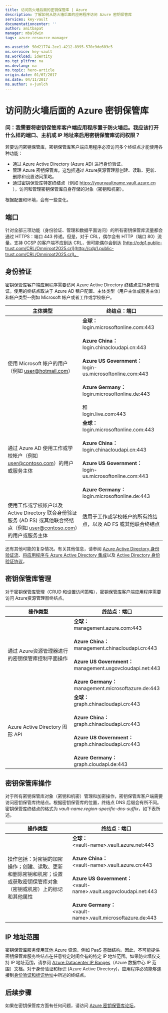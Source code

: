```yaml
---
title: 访问防火墙后面的密钥保管库 | Azure
description: 了解如何从防火墙后面的应用程序访问 Azure 密钥保管库
services: key-vault
documentationcenter: ''
author: amitbapat
manager: mbaldwin
tags: azure-resource-manager

ms.assetid: 50d21774-2ee1-4212-8995-570c9de603c5
ms.service: key-vault
ms.workload: identity
ms.tgt_pltfrm: na
ms.devlang: na
ms.topic: hero-article
origin.date: 01/07/2017
ms.date: 04/11/2017
ms.author: v-junlch
---
```


# 访问防火墙后面的 Azure 密钥保管库
### 问：我需要将密钥保管库客户端应用程序置于防火墙后。我应该打开什么样的端口、主机或 IP 地址来启用密钥保管库访问权限？
若要访问密钥保管库，密钥保管库客户端应用程序必须访问多个终结点才能使用各种功能：

- 通过 Azure Active Directory \(Azure AD\) 进行身份验证。
- 管理 Azure 密钥保管库。这包括通过 Azure资源管理器创建、读取、更新、删除和设置访问策略。
- 通过密钥保管库特定终结点（例如 https://yourvaultname.vault.azure.cn ），访问和管理密钥保管库自身存储的对象（密钥和机密）。

根据配置和环境，会有一些变化。

## 端口
针对全部三项功能（身份验证、管理和数据平面访问）的所有密钥保管库流量都会通过 HTTPS：端口 443 传递。但是，对于 CRL，偶尔会有 HTTP（端口 80）流量。支持 OCSP 的客户端不应到达 CRL，但可能偶尔会到达 [http://cdp1.public-trust.com/CRL/Omniroot2025.crl](http://cdp1.public-trust.com/CRL/Omniroot2025.crl)。

## 身份验证
密钥保管库客户端应用程序需要访问 Azure Active Directory 终结点进行身份验证。使用的终结点取决于 Azure AD 租户配置、主体类型（用户主体或服务主体）和帐户类型--例如 Microsoft 帐户或者工作或学校帐户。

| 主体类型 | 终结点：端口 |
| --- | --- |
| 使用 Microsoft 帐户的用户<br>（例如 user@hotmail.com） |**全球：**<br>login.microsoftonline.com:443<br><br> **Azure China：**<br>login.chinacloudapi.cn:443<br><br>**Azure US Government：**<br>login-us.microsoftonline.com:443<br><br>**Azure Germany：**<br>login.microsoftonline.de:443<br><br> 和 <br>login.live.com:443 |
| 通过 Azure AD 使用工作或学校帐户（例如 user@contoso.com）的用户或服务主体 |**全球：**<br>login.microsoftonline.com:443<br><br> **Azure China：**<br>login.chinacloudapi.cn:443<br><br>**Azure US Government：**<br>login-us.microsoftonline.com:443<br><br>**Azure Germany：**<br>login.microsoftonline.de:443 |
| 使用工作或学校帐户以及 Active Directory 联合身份验证服务 \(AD FS\) 或其他联合终结点（例如 user@contoso.com）的用户或服务主体 |适用于工作或学校帐户的所有终结点，以及 AD FS 或其他联合终结点 |

还有其他可能的复杂情况。有关其他信息，请参阅 [Azure Active Directory 身份验证流](../active-directory/develop/active-directory-authentication-scenarios.md)、[将应用程序与 Azure Active Directory 集成](../active-directory/develop/active-directory-integrating-applications.md)以及 [Active Directory 身份验证协议](../active-directory/develop/active-directory-developers-guide.md)。

## 密钥保管库管理
对于密钥保管库管理（CRUD 和设置访问策略），密钥保管库客户端应用程序需要访问 Azure资源管理器终结点。

| 操作类型 | 终结点：端口 |
| --- | --- |
| 通过 Azure资源管理器进行的密钥保管库控制平面操作 |**全球：**<br>management.azure.com:443<br><br> **Azure China：**<br>management.chinacloudapi.cn:443<br><br> **Azure US Government：**<br>management.usgovcloudapi.net:443<br><br> **Azure Germany：**<br>management.microsoftazure.de:443 |
| Azure Active Directory 图形 API |**全球：**<br>graph.chinacloudapi.cn:443<br><br> **Azure China：**<br>graph.chinacloudapi.cn:443<br><br> **Azure US Government：**<br>graph.chinacloudapi.cn:443<br><br> **Azure Germany：**<br>graph.cloudapi.de:443 |

## 密钥保管库操作
对于所有密钥保管库对象（密钥和机密）管理和加密操作，密钥保管库客户端需要访问密钥保管库终结点。根据密钥保管库的位置，终结点 DNS 后缀会有所不同。密钥保管库终结点的格式为 *vault-name*.*region-specific-dns-suffix*，如下表所述。

| 操作类型 | 终结点：端口 |
| --- | --- |
| 操作包括：对密钥的加密操作；创建、读取、更新和删除密钥和机密；设置或获取密钥保管库对象（密钥或机密）上的标记和其他属性 |**全球：**<br> &lt;vault-name&gt;.vault.azure.net:443<br><br> **Azure China：**<br> &lt;vault-name&gt;.vault.azure.cn:443<br><br> **Azure US Government：**<br> &lt;vault-name&gt;.vault.usgovcloudapi.net:443<br><br> **Azure Germany：**<br> &lt;vault-name&gt;.vault.microsoftazure.de:443 |

## IP 地址范围
密钥保管库服务使用其他 Azure 资源，例如 PaaS 基础结构。因此，不可能提供密钥保管库服务终结点在任意特定时间会有的特定 IP 地址范围。如果防火墙仅支持 IP 地址范围，请参阅 [Azure Datacenter IP Ranges](https://www.microsoft.com/en-us/download/details.aspx?id=42064)（Azure 数据中心 IP 范围）文档。对于身份验证和标识 \(Azure Active Directory\)，应用程序必须能够连接到[身份验证和标识地址](https://support.office.com/article/Office-365-URLs-and-IP-address-ranges-8548a211-3fe7-47cb-abb1-355ea5aa88a2)中所述的终结点。

## 后续步骤
如果在密钥保管库方面有任何问题，请访问 [Azure 密钥保管库论坛](https://social.msdn.microsoft.com/Forums/zh-cn/home?forum=AzureKeyVault)。

<!---HONumber=Mooncake_0220_2017-->
<!--Update_Description: wording update-->